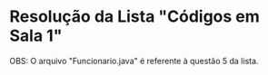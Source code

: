 # Resolução da Lista "Códigos em Sala 1"

OBS: O arquivo "Funcionario.java" é referente à questão 5 da lista.
